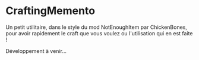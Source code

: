 CraftingMemento
===============
Un petit utilitaire, dans le style du mod NotEnoughItem par ChickenBones, pour avoir rapidement le craft que vous voulez ou l'utilisation qui en est faite !

Développement à venir...
